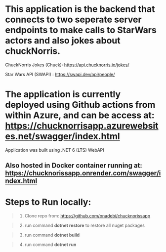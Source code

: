 # This application is the backend that connects to two seperate server endpoints to make calls to StarWars actors and also jokes about chuckNorris.

ChuckNorris Jokes (Chuck): https://api.chucknorris.io/jokes/

Star Wars API (SWAPI) : https://swapi.dev/api/people/

# The application is currently deployed using Github actions from within Azure, and can be access at: https://chucknorrisapp.azurewebsites.net/swagger/index.html
Application was built using .NET 6 (LTS) WebAPI

## Also hosted in Docker container running at: https://chucknorissapp.onrender.com/swagger/index.html

# Steps to Run locally:

> 1. Clone repo from: https://github.com/onadebi/chucknorissapp

> 2. run command **dotnet restore** to restore all nuget packages

> 3. run command **dotnet build**

> 4. run command **dotnet run**
